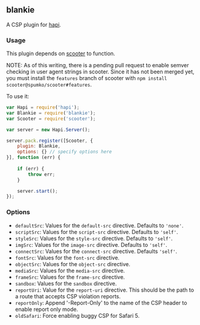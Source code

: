 ## blankie

A CSP plugin for [hapi](https://github.com/spumko/hapi).

### Usage

This plugin depends on [scooter](https://github.com/spumko/scooter) to function.

NOTE: As of this writing, there is a pending pull request to enable semver checking in user agent strings in scooter. Since it has not been merged yet, you must install the `features` branch of scooter with `npm install scooter@spumko/scooter#features`.

To use it:

```javascript
var Hapi = require('hapi');
var Blankie = require('blankie');
var Scooter = require('scooter');

var server = new Hapi.Server();

server.pack.register([Scooter, {
    plugin: Blankie,
    options: {} // specify options here
}], function (err) {
    
    if (err) {
        throw err;
    }

    server.start();
});
```

### Options

* `defaultSrc`: Values for the `default-src` directive. Defaults to `'none'`.
* `scriptSrc`: Values for the `script-src` directive. Defaults to `'self'`.
* `styleSrc`: Values for the `style-src` directive. Defaults to `'self'`.
* `imgSrc`: Values for the `image-src` directive. Defaults to `'self'`.
* `connectSrc`: Values for the `connect-src` directive. Defaults `'self'`.
* `fontSrc`: Values for the `font-src` directive.
* `objectSrc`: Values for the `object-src` directive.
* `mediaSrc`: Values for the `media-src` directive.
* `frameSrc`: Values for the `frame-src` directive.
* `sandbox`: Values for the `sandbox` directive.
* `reportUri`: Value for the `report-uri` directive. This should be the path to a route that accepts CSP violation reports.
* `reportOnly`: Append '-Report-Only' to the name of the CSP header to enable report only mode.
* `oldSafari`: Force enabling buggy CSP for Safari 5.
